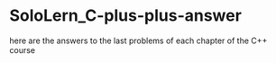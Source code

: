 # SoloLern_C-plus-plus-answer
here are the answers to the last problems of each chapter of the C++ course
